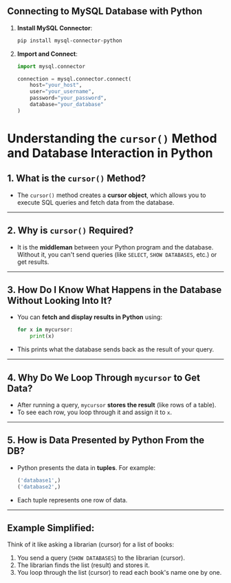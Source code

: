 ## Connecting to MySQL Database with Python

1. **Install MySQL Connector**:

   ```bash
   pip install mysql-connector-python
   ```

2. **Import and Connect**:

   ```python
   import mysql.connector

   connection = mysql.connector.connect(
       host="your_host",
       user="your_username",
       password="your_password",
       database="your_database"
   )
   ```

# Understanding the `cursor()` Method and Database Interaction in Python

## 1. **What is the `cursor()` Method?**

- The `cursor()` method creates a **cursor object**, which allows you to execute SQL queries and fetch data from the database.

---

## 2. **Why is `cursor()` Required?**

- It is the **middleman** between your Python program and the database. Without it, you can't send queries (like `SELECT`, `SHOW DATABASES`, etc.) or get results.

---

## 3. **How Do I Know What Happens in the Database Without Looking Into It?**

- You can **fetch and display results in Python** using:
  ```python
  for x in mycursor:
      print(x)
  ```
- This prints what the database sends back as the result of your query.

---

## 4. **Why Do We Loop Through `mycursor` to Get Data?**

- After running a query, `mycursor` **stores the result** (like rows of a table).
- To see each row, you loop through it and assign it to `x`.

---

## 5. **How is Data Presented by Python From the DB?**

- Python presents the data in **tuples**. For example:
  ```python
  ('database1',)
  ('database2',)
  ```
- Each tuple represents one row of data.

---

## **Example Simplified:**

Think of it like asking a librarian (cursor) for a list of books:

1. You send a query (`SHOW DATABASES`) to the librarian (cursor).
2. The librarian finds the list (result) and stores it.
3. You loop through the list (cursor) to read each book's name one by one.
